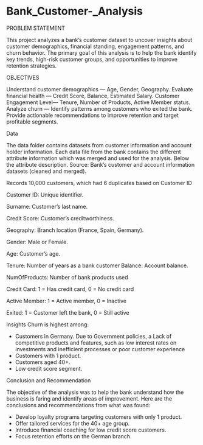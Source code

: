# Bank_Customer-_Analysis
PROBLEM STATEMENT

This project analyzes a bank’s customer dataset to uncover insights about customer demographics, financial standing, engagement patterns, and churn behavior. The primary goal of this analysis is to help the bank identify key trends, high-risk customer groups, and opportunities to improve retention strategies.

OBJECTIVES

Understand customer demographics — Age, Gender, Geography.
Evaluate financial health — Credit Score, Balance, Estimated Salary.
Customer Engagement Level— Tenure, Number of Products, Active Member status.
Analyze churn — Identify patterns among customers who exited the bank.
Provide actionable recommendations to improve retention and target profitable segments.

Data

The data folder contains datasets from customer information and account holder information. Each data file from the bank contains the different attribute information which was merged and used for the analysis. Below the attribute description.
Source: Bank’s customer and account information datasets (cleaned and merged).

Records 10,000 customers, which had 6 duplicates based on Customer ID

Customer ID:  Unique identifier.

Surname:  Customer’s last name.

Credit Score: Customer’s creditworthiness.

Geography: Branch location (France, Spain, Germany).

Gender: Male or Female.

Age: Customer’s age.

Tenure:  Number of years as a bank customer Balance:  Account balance.

NumOfProducts:  Number of bank products used

Credit Card: 1 = Has credit card, 0 = No credit card

Active Member: 1 = Active member, 0 = Inactive

Exited: 1 = Customer left the bank, 0 = Still active

Insights
Churn is highest among:
- Customers in Germany. Due to Government policies, a Lack of    competitive products and features, such as low interest rates on investments and inefficient processes or poor customer experience
- Customers with 1 product.
- Customers aged 40+.
- Low credit score segment.

Conclusion and Recommendation

The objective of the analysis was to help the bank understand how the business is faring and identify areas of improvement. Here are the conclusions and recommendations from what was found:
- Develop loyalty programs targeting customers with only 1 product.
- Offer tailored services for the 40+ age group.
- Introduce financial coaching for low credit score customers.
- Focus retention efforts on the German branch.


